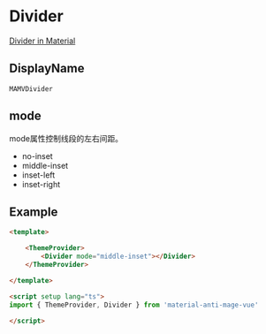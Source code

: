 # Divider

[Divider in Material](https://m3.material.io/components/divider/overview)

## DisplayName
```
MAMVDivider
```

## mode
mode属性控制线段的左右间距。

+ no-inset
+ middle-inset
+ inset-left
+ inset-right

## Example

```html
<template>

    <ThemeProvider>
        <Divider mode="middle-inset"></Divider>
    </ThemeProvider>

</template>

<script setup lang="ts">
import { ThemeProvider, Divider } from 'material-anti-mage-vue'

</script>
```